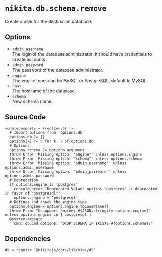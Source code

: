 
# `nikita.db.schema.remove`

Create a user for the destination database.

## Options

* `admin_username`   
  The login of the database administrator. It should have credentials to 
  create accounts.   
* `admin_password`   
  The password of the database administrator.   
* `engine`   
  The engine type, can be MySQL or PostgreSQL, default to MySQL.   
* `host`   
  The hostname of the database.   
* `schema`   
  New schema name.   

## Source Code

    module.exports = ({options}) ->
      # Import options from `options.db`
      options.db ?= {}
      options[k] ?= v for k, v of options.db
      # Options
      options.schema ?= options.argument
      throw Error 'Missing option: "engine"' unless options.engine
      throw Error 'Missing option: "schema"' unless options.schema
      throw Error 'Missing option: "admin_username"' unless options.admin_username
      throw Error 'Missing option: "admin_password"' unless options.admin_password
      # Deprecation
      if options.engine is 'postgres'
        console.error 'Deprecated Value: options "postgres" is deprecated in favor of "postgresql"'
        options.engine = 'postgresql'
      # Defines and check the engine type 
      options.engine = options.engine.toLowerCase()
      throw Error "Unsupport engine: #{JSON.stringify options.engine}" unless options.engine in ['postgresql']
      @system.execute
        cmd: db.cmd options, "DROP SCHEMA IF EXISTS #{options.schema};"

## Dependencies

    db = require '@nikitajs/core/lib/misc/db'
